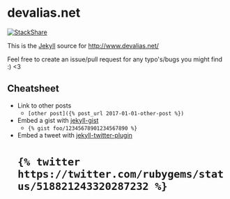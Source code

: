 # devalias.net

[![StackShare](https://img.shields.io/badge/tech-stack-0690fa.svg?style=flat)](https://stackshare.io/devalias/devalias-net)

This is the [Jekyll](https://jekyllrb.com/) source for http://www.devalias.net/

Feel free to create an issue/pull request for any typo's/bugs you might find :) <3

## Cheatsheet

* Link to other posts
    * `[other post]({% post_url 2017-01-01-other-post %})`
* Embed a gist with [jekyll-gist](https://github.com/jekyll/jekyll-gist)
    * `{% gist foo/12345678901234567890 %} `
* Embed a tweet with [jekyll-twitter-plugin](https://github.com/rob-murray/jekyll-twitter-plugin)
	# `{% twitter https://twitter.com/rubygems/status/518821243320287232 %}`

